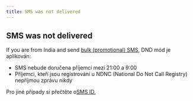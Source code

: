 ```yaml
---
title: SMS was not delivered
---
```


## SMS was not delivered
If you are from India and send [bulk (promotional) SMS](https://www.bulkgate.com/cs/reseni/sms#hromadna-sms), DND mód je aplikován: 
- SMS nebude doručena příjemci mezi 21:00 a 9:00 
- Příjemci, kteří jsou registrování u NDNC (National Do Not Call Registry) nepříjmou zprávu nikdy

Pro jiné případy si přečtěte o[SMS ID.](history.md#what-is-sms-id-and-where-can-i-find-it)
